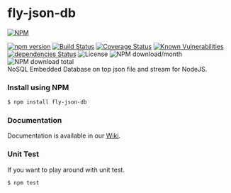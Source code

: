 # fly-json-db
[![NPM](https://nodei.co/npm/fly-json-db.png?downloads=true&downloadRank=true&stars=true)](https://nodei.co/npm/fly-json-db/)  
  
[![npm version](https://img.shields.io/npm/v/fly-json-db.svg?style=flat-square)](https://www.npmjs.org/package/fly-json-db)
[![Build Status](https://travis-ci.org/aalfiann/fly-json-db.svg?branch=master)](https://travis-ci.org/aalfiann/fly-json-db)
[![Coverage Status](https://coveralls.io/repos/github/aalfiann/fly-json-db/badge.svg?branch=master)](https://coveralls.io/github/aalfiann/fly-json-db?branch=master)
[![Known Vulnerabilities](https://snyk.io//test/github/aalfiann/fly-json-db/badge.svg?targetFile=package.json)](https://snyk.io//test/github/aalfiann/fly-json-db?targetFile=package.json)
[![dependencies Status](https://david-dm.org/aalfiann/fly-json-db/status.svg)](https://david-dm.org/aalfiann/fly-json-db)
![License](https://img.shields.io/npm/l/fly-json-db)
![NPM download/month](https://img.shields.io/npm/dm/fly-json-db.svg)
![NPM download total](https://img.shields.io/npm/dt/fly-json-db.svg)  
NoSQL Embedded Database on top json file and stream for NodeJS.  

### Install using NPM
```bash
$ npm install fly-json-db
```

### Documentation
Documentation is available in our [Wiki](https://github.com/aalfiann/fly-json-db/wiki).

### Unit Test
If you want to play around with unit test.
```bash
$ npm test
```